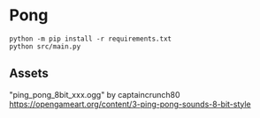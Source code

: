 # Pong

```
python -m pip install -r requirements.txt
python src/main.py
```

## Assets

"ping_pong_8bit_xxx.ogg" by captaincrunch80 https://opengameart.org/content/3-ping-pong-sounds-8-bit-style